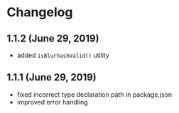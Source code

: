 # Changelog

## 1.1.2 (June 29, 2019)

- added `isBlurhashValid()` utility

## 1.1.1 (June 29, 2019)

- fixed incorrect type declaration path in package.json
- improved error handling
